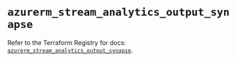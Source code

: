# `azurerm_stream_analytics_output_synapse`

Refer to the Terraform Registry for docs: [`azurerm_stream_analytics_output_synapse`](https://registry.terraform.io/providers/hashicorp/azurerm/4.30.0/docs/resources/stream_analytics_output_synapse).
